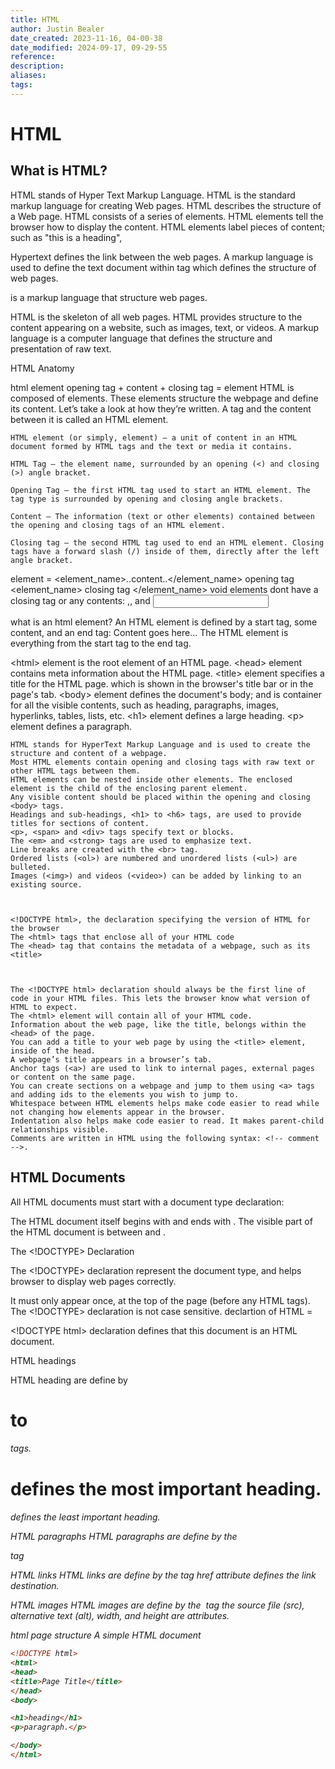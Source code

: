 ```yaml
---
title: HTML
author: Justin Bealer
date_created: 2023-11-16, 04-00-38
date_modified: 2024-09-17, 09-29-55
reference: 
description: 
aliases: 
tags: 
---
```

# HTML

## What is HTML?

HTML stands of Hyper Text Markup Language.
HTML is the standard markup language for creating Web pages.
HTML describes the structure of a Web page.
HTML consists of a series of elements.
HTML elements tell the browser how to display the content.
HTML elements label pieces of content; such as "this is a heading",


Hypertext defines the link between the web pages.
A markup language is used to define the text document within tag which
defines the structure of web pages.


is a markup language that structure web pages.


HTML is the skeleton of all web pages.
HTML provides structure to the content appearing on a website, such as images, text, or videos.
A markup language is a computer language that defines the structure and presentation of raw text.


HTML Anatomy

html element
opening tag + content + closing tag = element
HTML is composed of elements. These elements structure the webpage and define its content. Let’s take a look at how they’re written.
A tag and the content between it is called an HTML element.


    HTML element (or simply, element) — a unit of content in an HTML document formed by HTML tags and the text or media it contains.

    HTML Tag — the element name, surrounded by an opening (<) and closing (>) angle bracket.

    Opening Tag — the first HTML tag used to start an HTML element. The tag type is surrounded by opening and closing angle brackets.

    Content — The information (text or other elements) contained between the opening and closing tags of an HTML element.

    Closing tag — the second HTML tag used to end an HTML element. Closing tags have a forward slash (/) inside of them, directly after the left angle bracket.



element = <element_name>..content..</element_name>
opening tag <element_name>
closing tag </element_name>
void elements dont have a closing tag or any contents:
  <img>,<meta>,<link> and <input>

 what is an html element?
An HTML element is defined by a start tag, some content, and an end tag:
<tagname>Content goes here...</tagname>
The HTML element is everything from the start tag to the end tag.




\<html> element is the root element of an HTML page.
\<head> element contains meta information about the HTML page.
\<title> element specifies a title for the HTML page.
  which is shown in the browser's title bar or in the page's tab.
\<body> element defines the document's body;
  and is container for all the visible contents, such as heading,
  paragraphs, images, hyperlinks, tables, lists, etc.
\<h1> element defines a large heading.
\<p> element defines a paragraph.




    HTML stands for HyperText Markup Language and is used to create the structure and content of a webpage.
    Most HTML elements contain opening and closing tags with raw text or other HTML tags between them.
    HTML elements can be nested inside other elements. The enclosed element is the child of the enclosing parent element.
    Any visible content should be placed within the opening and closing <body> tags.
    Headings and sub-headings, <h1> to <h6> tags, are used to provide titles for sections of content.
    <p>, <span> and <div> tags specify text or blocks.
    The <em> and <strong> tags are used to emphasize text.
    Line breaks are created with the <br> tag.
    Ordered lists (<ol>) are numbered and unordered lists (<ul>) are bulleted.
    Images (<img>) and videos (<video>) can be added by linking to an existing source.



    <!DOCTYPE html>, the declaration specifying the version of HTML for the browser
    The <html> tags that enclose all of your HTML code
    The <head> tag that contains the metadata of a webpage, such as its <title>



    The <!DOCTYPE html> declaration should always be the first line of code in your HTML files. This lets the browser know what version of HTML to expect.
    The <html> element will contain all of your HTML code.
    Information about the web page, like the title, belongs within the <head> of the page.
    You can add a title to your web page by using the <title> element, inside of the head.
    A webpage’s title appears in a browser’s tab.
    Anchor tags (<a>) are used to link to internal pages, external pages or content on the same page.
    You can create sections on a webpage and jump to them using <a> tags and adding ids to the elements you wish to jump to.
    Whitespace between HTML elements helps make code easier to read while not changing how elements appear in the browser.
    Indentation also helps make code easier to read. It makes parent-child relationships visible.
    Comments are written in HTML using the following syntax: <!-- comment -->.

## HTML Documents


All HTML documents must start with a document type declaration:
  <!DOCTYPE html>
The HTML document itself begins with <html> and ends with </html>.
The visible part of the HTML document is between <body> and </body>.


The <!DOCTYPE> Declaration

The <!DOCTYPE> declaration represent the document type, and helps
browser to display web pages correctly.

It must only appear once, at the top of the page (before any HTML tags).
The <!DOCTYPE> declaration is not case sensitive.
declartion of HTML = <!DOCTYPE html>

\<!DOCTYPE html> declaration defines that this document is an HTML
document.

HTML headings

HTML heading are define by <h1> to <h6> tags.
<h1> defines the most important heading.
<h6> defines the least important heading.

HTML paragraphs
HTML paragraphs are define by the <p> tag

HTML links
HTML links are define by the <a> tag
href attribute defines the link destination.

HTML images
HTML images are define by the <img> tag
the source file (src), alternative text (alt), width, and height are
attributes.
 

 html page structure
A simple HTML document

  ```html
<!DOCTYPE html>
<html>
<head>
<title>Page Title</title>
</head>
<body>

<h1>heading</h1>
<p>paragraph.</p>

</body>
</html>
```
